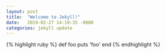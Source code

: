 ```yaml
---
layout: post
title:  "Welcome to Jekyll!"
date:   2019-02-27 14:19:35 -0800
categories: jekyll update
---
```

{% highlight ruby %}
def foo
  puts 'foo'
end
{% endhighlight %}
